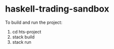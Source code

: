 # haskell-trading-sandbox
To build and run the project:
1. cd hts-project
2. stack build
3. stack run